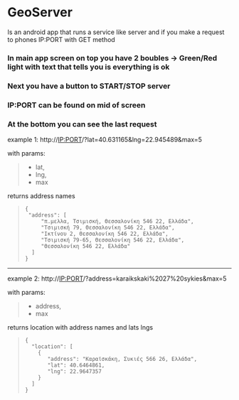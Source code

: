 # GeoServer
Is an android app that runs a service like server
and if you make a request to phones IP:PORT with GET method

### In main app screen on top you have 2 boubles -> Green/Red light with text that tells you is everything is ok

### Next you have a button to START/STOP server

### IP:PORT can be found on mid of screen

### At the bottom you can see the last request


example 1: http://<IP:PORT>/?lat=40.631165&lng=22.945489&max=5

with params:  
> * lat, 
> * lng, 
> * max 

returns address names

>     {
>      "address": [
>          "π.μελλα, Τσιμισκή, Θεσσαλονίκη 546 22, Ελλάδα",
>          "Τσιμισκή 79, Θεσσαλονίκη 546 22, Ελλάδα",
>          "Ικτίνου 2, Θεσσαλονίκη 546 22, Ελλάδα",
>          "Τσιμισκή 79-65, Θεσσαλονίκη 546 22, Ελλάδα",
>          "Θεσσαλονίκη 546 22, Ελλάδα"
>       ]
>     }

------------------

example 2: http://<IP:PORT>/?address=karaikskaki%2027%20sykies&max=5

with params:  
> * address, 
> * max 

returns location with address names and lats lngs

>     {
>       "location": [
>         {
>            "address": "Καραϊσκάκη, Συκιές 566 26, Ελλάδα",
>            "lat": 40.6464861,
>            "lng": 22.9647357
>         }
>       ] 
>     }